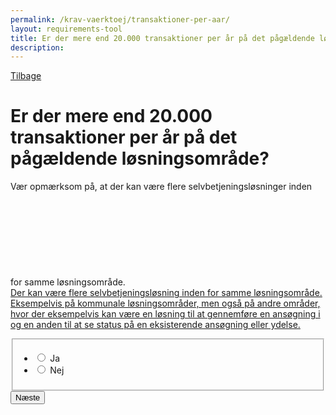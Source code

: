 ```yaml
---
permalink: /krav-vaerktoej/transaktioner-per-aar/
layout: requirements-tool
title: Er der mere end 20.000 transaktioner per år på det pågældende løsningsområde?
description: 
---
```

<a href="javascript:void(0);" class="back-link" id="back-link">Tilbage</a>
<h1>Er der mere end 20.000 transaktioner per år på det pågældende løsningsområde?</h1>
<p>Vær opmærksom på, at der kan være flere selvbetjeningsløsninger inden for samme løsningsområde. <a href="javascript:void(0)" class="js-tippy" data-tippy-content="Der kan være flere selvbetjeningsløsning inden for samme løsningsområde. Eksempelvis på kommunale løsningsområder, men også på andre områder, hvor der eksempelvis kan være en løsning til at gennemføre en ansøgning i og en anden til at se status på en eksisterende ansøgning eller ydelse."><svg class="icon-svg" focusable="false" aria-hidden="true" ><use xlink:href="#help-circle-outline"></use></svg><span class="sr-only">Der kan være flere selvbetjeningsløsning inden for samme løsningsområde. Eksempelvis på kommunale løsningsområder, men også på andre områder, hvor der eksempelvis kan være en løsning til at gennemføre en ansøgning i og en anden til at se status på en eksisterende ansøgning eller ydelse.</span></a></p>
<form method="post" action="." id="form-Q700">
    <div class="form-group">
        <fieldset>
            <span class="form-error-message d-none" id="error-message" role="alert"></span>
            <ul class="nobullet-list">
                <li>
                    <input id="radio-yes" type="radio" name="radio" value="1" class="form-radio radio-large" />
                    <label for="radio-yes" class="">Ja</label>
                </li>
                <li>
                    <input id="radio-no" type="radio" name="radio" value="0" class="form-radio radio-large" />
                    <label for="radio-no" class="">Nej</label>
                </li>
            </ul>
        </fieldset>
    </div>
    <button type="submit" class="button button-primary mt-9">Næste</button>
</form>
